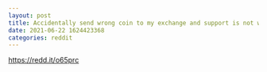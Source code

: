 ```yaml
--- 
layout: post 
title: Accidentally send wrong coin to my exchange and support is not willing to pay it back 
date: 2021-06-22 1624423368 
categories: reddit 
--- 
```

https://redd.it/o65prc